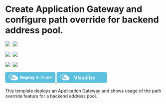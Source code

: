 # Create Application Gateway and configure path override for backend address pool.

<IMG SRC="https://azbotstorage.blob.core.windows.net/badges/201-application-gateway-path-override/PublicLastTestDate.svg" />&nbsp;
<IMG SRC="https://azbotstorage.blob.core.windows.net/badges/201-application-gateway-path-override/PublicDeployment.svg" />&nbsp;

<IMG SRC="https://azbotstorage.blob.core.windows.net/badges/201-application-gateway-path-override/FairfaxLastTestDate.svg" />&nbsp;
<IMG SRC="https://azbotstorage.blob.core.windows.net/badges/201-application-gateway-path-override/FairfaxDeployment.svg" />&nbsp;

<IMG SRC="https://azbotstorage.blob.core.windows.net/badges/201-application-gateway-path-override/BestPracticeResult.svg" />&nbsp;
<IMG SRC="https://azbotstorage.blob.core.windows.net/badges/201-application-gateway-path-override/CredScanResult.svg" />&nbsp;

<a href="https://portal.azure.com/#create/Microsoft.Template/uri/https%3A%2F%2Fraw.githubusercontent.com%2FAzure%2Fazure-quickstart-templates%2Fmaster%2F201-application-gateway-path-override%2Fazuredeploy.json" target="_blank">
    <img src="https://raw.githubusercontent.com/Azure/azure-quickstart-templates/master/1-CONTRIBUTION-GUIDE/images/deploytoazure.png"/>
</a>
<a href="http://armviz.io/#/?load=https%3A%2F%2Fraw.githubusercontent.com%2FAzure%2Fazure-quickstart-templates%2Fmaster%2F201-application-gateway-path-override%2Fazuredeploy.json" target="_blank">
    <img src="https://raw.githubusercontent.com/Azure/azure-quickstart-templates/master/1-CONTRIBUTION-GUIDE/images/visualizebutton.png"/>
</a>

This template deploys an Application Gateway and shows usage of the path override feature for a backend address pool.
